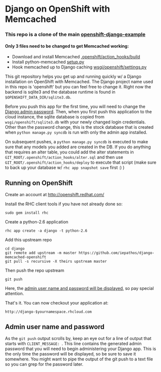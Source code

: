 Django on OpenShift with Memcached
==================================

### This repo is a clone of the main [openshift-django-example](https://github.com/openshift/django-example)
#### Only 3 files need to be changed to get Memcached working:
+ Download and install Memcached [.openshift/action_hooks/build](https://github.com/iepathos/django-memcached-openshift/blob/master/.openshift/action_hooks/build#L10)
+ Install python-memcached [setup.py](https://github.com/iepathos/django-memcached-openshift/blob/master/setup.py#L12)
+ Hook memcached up to Django caching [wsgi/openshift/settings.py](https://github.com/iepathos/django-memcached-openshift/blob/master/wsgi/openshift/settings.py#L167)

This git repository helps you get up and running quickly w/ a Django
installation on OpenShift with Memcached.  The Django project name 
used in this repo is 'openshift' but you can feel free to change it. Right now the backend is sqlite3 and the database runtime is found in `$OPENSHIFT_DATA_DIR/sqlite3.db`.

Before you push this app for the first time, you will need to change
the [Django admin password](#admin-user-name-and-password).
Then, when you first push this
application to the cloud instance, the sqlite database is copied from
`wsgi/openshift/sqlite3.db` with your newly changed login
credentials. Other than the password change, this is the stock
database that is created when `python manage.py syncdb` is run with
only the admin app installed.

On subsequent pushes, a `python manage.py syncdb` is executed to make
sure that any models you added are created in the DB.  If you do
anything that requires an alter table, you could add the alter
statements in `GIT_ROOT/.openshift/action_hooks/alter.sql` and then use
`GIT_ROOT/.openshift/action_hooks/deploy` to execute that script (make
sure to back up your database w/ `rhc app snapshot save` first :) )


Running on OpenShift
--------------------

Create an account at http://openshift.redhat.com/

Install the RHC client tools if you have not already done so:
    
    sudo gem install rhc

Create a python-2.6 application

    rhc app create -a django -t python-2.6

Add this upstream repo

    cd django
    git remote add upstream -m master https://github.com/iepathos/django-memcached-openshift
    git pull -s recursive -X theirs upstream master

Then push the repo upstream

    git push

Here, the [admin user name and password will be displayed](#admin-user-name-and-password), so pay
special attention.
	
That's it. You can now checkout your application at:

    http://django-$yournamespace.rhcloud.com

Admin user name and password
----------------------------
As the `git push` output scrolls by, keep an eye out for a
line of output that starts with `CLIENT_MESSAGE: `. This line
contains the generated admin password that you will need to begin
administering your Django app. This is the only time the password
will be displayed, so be sure to save it somewhere. You might want 
to pipe the output of the git push to a text file so you can grep for
the password later.

